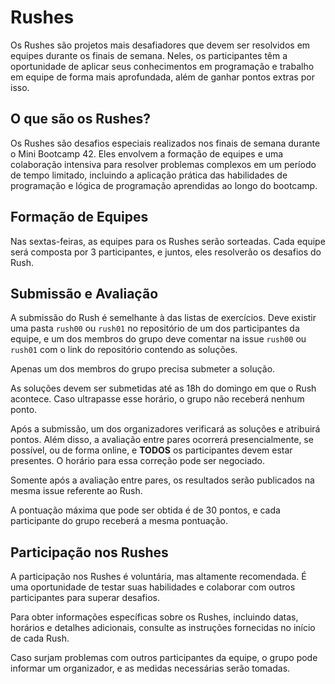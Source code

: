 # Rushes

Os Rushes são projetos mais desafiadores que devem ser resolvidos em equipes
durante os finais de semana. Neles, os participantes têm a oportunidade de aplicar
seus conhecimentos em programação e trabalho em equipe de forma mais aprofundada,
além de ganhar pontos extras por isso.

## O que são os Rushes?

Os Rushes são desafios especiais realizados nos finais de semana durante o Mini
Bootcamp 42. Eles envolvem a formação de equipes e uma colaboração intensiva para
resolver problemas complexos em um período de tempo limitado, incluindo a aplicação
prática das habilidades de programação e lógica de programação aprendidas ao longo
do bootcamp.

## Formação de Equipes

Nas sextas-feiras, as equipes para os Rushes serão sorteadas. Cada equipe será
composta por 3 participantes, e juntos, eles resolverão os desafios do Rush.

## Submissão e Avaliação

A submissão do Rush é semelhante à das listas de exercícios. Deve existir uma
pasta `rush00` ou `rush01` no repositório de um dos participantes da equipe, e
um dos membros do grupo deve comentar na issue `rush00` ou `rush01` com o link
do repositório contendo as soluções.

Apenas um dos membros do grupo precisa submeter a solução.

As soluções devem ser submetidas até as 18h do domingo em que o Rush acontece.
Caso ultrapasse esse horário, o grupo não receberá nenhum ponto.

Após a submissão, um dos organizadores verificará as soluções e atribuirá pontos.
Além disso, a avaliação entre pares ocorrerá presencialmente, se possível, ou de
forma online, e **TODOS** os participantes devem estar presentes. O horário para
essa correção pode ser negociado.

Somente após a avaliação entre pares, os resultados serão publicados na mesma
issue referente ao Rush.

A pontuação máxima que pode ser obtida é de 30 pontos, e cada participante do
grupo receberá a mesma pontuação.

## Participação nos Rushes

A participação nos Rushes é voluntária, mas altamente recomendada. É uma oportunidade
de testar suas habilidades e colaborar com outros participantes para superar desafios.

Para obter informações específicas sobre os Rushes, incluindo datas, horários e
detalhes adicionais, consulte as instruções fornecidas no início de cada Rush.

Caso surjam problemas com outros participantes da equipe, o grupo pode informar
um organizador, e as medidas necessárias serão tomadas.
